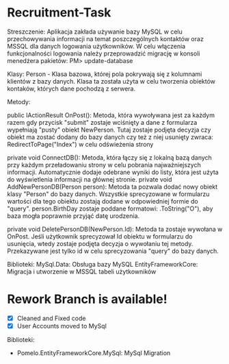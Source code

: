 # Recruitment-Task
Streszczenie:
Aplikacja zakłada używanie bazy MySQL w celu przechowywania informacji na temat poszczególnych kontaktów oraz MSSQL dla danych logowania użytkowników. 
W celu włączenia funkcjonalności logowania należy przeprowadzić migrację w konsoli menedżera pakietów: PM> update-database

Klasy:
Person - Klasa bazowa, której pola pokrywają się z kolumnami klientów z bazy danych. Klasa ta została użyta w celu tworzenia obiektów kontaków, których dane pochodzą z serwera. 

Metody:

public IActionResult OnPost(): Metoda, która wywoływana jest za każdym razem gdy przycisk "submit" zostaje wciśnięty a dane z formularza wypełniają "pusty" obiekt NewPerson. Tutaj zostaje podjęta decyzja czy obiekt ma zostać dodany do bazy danych czy też z niej usunięty 
zwraca:  RedirectToPage("Index") w celu odświeżenia strony

private void ConnectDB(): Metoda, która łączy się z lokalną bazą danych przy każdym przeładowaniu strony w celu pobrania najważniejszych informacji. Automatycznie dodaje odebrane wyniki do listy, która jest użyta do wyświetlenia informacji na głównej stronie.
private void AddNewPersonDB(Person person): Metoda ta pozwala dodać nowy obiekt klasy "Person" do bazy danych. Wszystkie sprecyzowane w formularzu wartości dla tego obiektu zostają dodane w odpowiedniej formie do "query". person.BirthDay zostaje poddane formatowi: .ToString("O"), aby baza mogła poprawnie przyjąć datę urodzenia.

private void DeletePersonDB(NewPerson.Id): Metoda ta zostaje wywołana w OnPost. Jeśli użytkownik sprecyzował Id obiektu w formularzu do usunięcia, wtedy zostaje podjęta decyzja o wywołaniu tej metody. Przekazywane jest tylko id w celu sprecyzowania "query" do bazy danych.

Biblioteki:
MySql.Data: Obsługa bazy MySQL
EntityFrameworkCore: Migracja i utworzenie w MSSQL tabeli użytkowników

 # Rework Branch is available!
 - [x] Cleaned and Fixed code
 - [x] User Accounts moved to MySql

Biblioteki: 
* Pomelo.EntityFrameworkCore.MySql: MySql Migration
